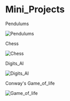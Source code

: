 # Mini_Projects

Pendulums

![Pendulums](https://user-images.githubusercontent.com/86438156/128388500-87532753-c2c4-4fa7-8b94-86f745b01352.gif)

Chess

![Chess](https://user-images.githubusercontent.com/86438156/128390505-ea566013-7f52-4de4-b110-66e0201a101d.gif)

Digits_AI

![Digits_AI](https://user-images.githubusercontent.com/86438156/128385413-6c0c5043-7741-4305-b979-db91ca52a604.gif)

Conway's Game_of_life

![Game_of_life](https://user-images.githubusercontent.com/86438156/128385851-0b6f5402-d2a4-40f2-8d39-daadd5391c1a.gif)


